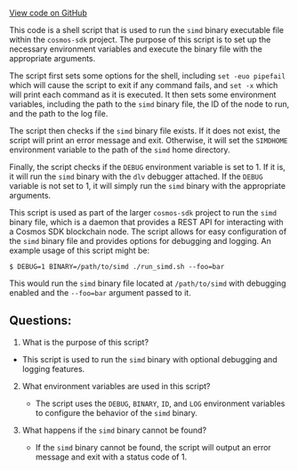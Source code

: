 [View code on GitHub](https://github.com/cosmos/cosmos-sdk/blob/main/contrib/images/simd-dlv/wrapper.sh)

This code is a shell script that is used to run the `simd` binary executable file within the `cosmos-sdk` project. The purpose of this script is to set up the necessary environment variables and execute the binary file with the appropriate arguments.

The script first sets some options for the shell, including `set -euo pipefail` which will cause the script to exit if any command fails, and `set -x` which will print each command as it is executed. It then sets some environment variables, including the path to the `simd` binary file, the ID of the node to run, and the path to the log file.

The script then checks if the `simd` binary file exists. If it does not exist, the script will print an error message and exit. Otherwise, it will set the `SIMDHOME` environment variable to the path of the `simd` home directory.

Finally, the script checks if the `DEBUG` environment variable is set to 1. If it is, it will run the `simd` binary with the `dlv` debugger attached. If the `DEBUG` variable is not set to 1, it will simply run the `simd` binary with the appropriate arguments.

This script is used as part of the larger `cosmos-sdk` project to run the `simd` binary file, which is a daemon that provides a REST API for interacting with a Cosmos SDK blockchain node. The script allows for easy configuration of the `simd` binary file and provides options for debugging and logging. An example usage of this script might be:

```
$ DEBUG=1 BINARY=/path/to/simd ./run_simd.sh --foo=bar
```

This would run the `simd` binary file located at `/path/to/simd` with debugging enabled and the `--foo=bar` argument passed to it.
## Questions: 
 1. What is the purpose of this script?
   - This script is used to run the `simd` binary with optional debugging and logging features.

2. What environment variables are used in this script?
   - The script uses the `DEBUG`, `BINARY`, `ID`, and `LOG` environment variables to configure the behavior of the `simd` binary.

3. What happens if the `simd` binary cannot be found?
   - If the `simd` binary cannot be found, the script will output an error message and exit with a status code of 1.